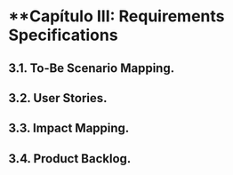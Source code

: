 # **Capítulo III: Requirements Specifications
## 3.1. To-Be Scenario Mapping.
## 3.2. User Stories.
## 3.3. Impact Mapping.
## 3.4. Product Backlog.